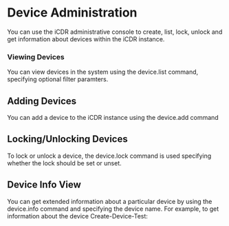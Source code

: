 # Device Administration

You can use the iCDR administrative console to create, list, lock, unlock and get information about devices within the iCDR instance.

### Viewing Devices

You can view devices in the system using the device.list command, specifying optional filter paramters.

## Adding Devices

You can add a device to the iCDR instance using the device.add command

## Locking/Unlocking Devices

To lock or unlock a device, the device.lock command is used specifying whether the lock should be set or unset.

## Device Info View

You can get extended information about a particular device by using the device.info command and specifying the device name. For example, to get information about the device Create-Device-Test:

